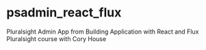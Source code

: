 # psadmin_react_flux
Pluralsight Admin App from Building Application with React and Flux Pluralsight course with Cory House
